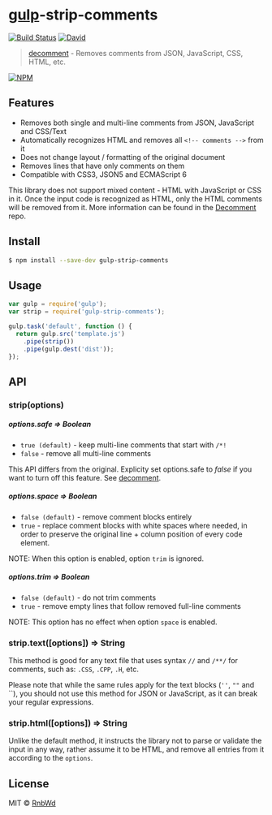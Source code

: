 # [gulp](http://gulpjs.com)-strip-comments

[![Build Status](https://img.shields.io/travis/RnbWd/gulp-strip-comments.svg?style=flat-square)](https://travis-ci.org/RnbWd/gulp-strip-comments)
[![David](https://david-dm.org/rnbwd/gulp-strip-comments.svg)](https://david-dm.org/rnbwd/gulp-strip-comments)

> [decomment](https://github.com/vitaly-t/decomment/) - Removes comments from JSON, JavaScript, CSS, HTML, etc.

[![NPM](https://nodei.co/npm-dl/gulp-strip-comments.png)](https://nodei.co/npm/gulp-strip-comments/)

## Features

* Removes both single and multi-line comments from JSON, JavaScript and CSS/Text
* Automatically recognizes HTML and removes all `<!-- comments -->` from it
* Does not change layout / formatting of the original document
* Removes lines that have only comments on them
* Compatible with CSS3, JSON5 and ECMAScript 6

This library does not support mixed content - HTML with JavaScript or CSS in it.
Once the input code is recognized as HTML, only the HTML comments will be removed from it. More information can be found in the [Decomment](https://github.com/vitaly-t/decomment) repo.

## Install

```sh
$ npm install --save-dev gulp-strip-comments
```

## Usage

```js
var gulp = require('gulp');
var strip = require('gulp-strip-comments');

gulp.task('default', function () {
  return gulp.src('template.js')
    .pipe(strip())
    .pipe(gulp.dest('dist'));
});
```

## API

### strip(options)

##### options.safe ⇒ Boolean
* `true (default)` - keep multi-line comments that start with `/*!`
* `false` - remove all multi-line comments

This API differs from the original. Explicity set options.safe to *false* if you want to turn off this feature. See [decomment](https://github.com/vitaly-t/decomment#api).

##### options.space ⇒ Boolean

* `false (default)` - remove comment blocks entirely
* `true` - replace comment blocks with white spaces where needed, in order to preserve the original line + column position of every code element.

NOTE: When this option is enabled, option `trim` is ignored.

##### options.trim ⇒ Boolean
* `false (default)` - do not trim comments
* `true` - remove empty lines that follow removed full-line comments

NOTE: This option has no effect when option `space` is enabled.

### strip.text([options]) ⇒ String

This method is good for any text file that uses syntax `//` and `/**/` for comments, such as: `.CSS`, `.CPP`, `.H`, etc.

Please note that while the same rules apply for the text blocks (`''`, `""` and \`\`), you should not use this method for JSON or JavaScript, as it can break your regular expressions.

### strip.html([options]) ⇒ String

Unlike the default method, it instructs the library not to parse or validate the input in any way, rather assume it to be HTML, and remove all <!-- comment --> entries from it according to the `options`.

## License

MIT © [RnbWd](https://github.com/RnbWd)
